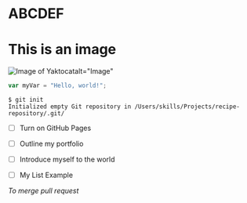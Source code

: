 #  ABCDEF
# This is an image
![Image of Yaktocat](https://octodex.github.com/images/yaktocat.png)alt="Image"

``` javascript
var myVar = "Hello, world!";
```

```
$ git init
Initialized empty Git repository in /Users/skills/Projects/recipe-repository/.git/
```
- [ ] Turn on GitHub Pages
- [ ] Outline my portfolio
- [ ] Introduce myself to the world
- [ ] My List Example


*To merge pull request*
